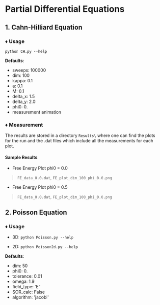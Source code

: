 # Partial Differential Equations

## 1. **Cahn-Hilliard Equation**

### &diams; **Usage**

`python CH.py --help`

**Defaults**:   

- sweeps: 100000
- dim: 100
- kappa: 0.1
- a: 0.1
- M: 0.1
- delta_x: 1.5
- delta_y: 2.0
- phi0: 0.
- measurement animation



###  &diams; **Measurement**

The results are stored in a directory `Results\` where one can find the plots for the run and the .dat files which include all the measurements for each plot.



#### **Sample Results**

- Free Energy Plot phi0 = 0.0
> `FE_data_0.0.dat`, `FE_plot_dim_100_phi_0.0.png`

- Free Energy Plot phi0 = 0.5
> `FE_data_0.0.dat`, `FE_plot_dim_100_phi_0.0.png`

## 2. **Poisson Equation**

### &diams; **Usage**

- 3D: `python Poisson.py --help`

- 2D: `python Poisson2d.py --help`

**Defaults**:   

- dim: 50
- phi0: 0.
- tolerance: 0.01
- omega: 1.9
- field_type: 'E'
- SOR_calc: False
- algorithm: 'jacobi'

